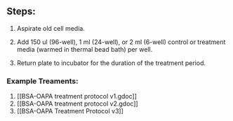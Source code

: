 ## Steps:
1. Aspirate old cell media.
    
2. Add 150 ul (96-well), 1 ml (24-well), or 2 ml (6-well) control or treatment media (warmed in thermal bead bath) per well.
    
3. Return plate to incubator for the duration of the treatment period.


### Example Treaments:
1. [[BSA-OAPA treatment protocol v1.gdoc]]
2. [[BSA-OAPA treatment protocol v2.gdoc]]
3. [[BSA-OAPA Treatment Protocol v3]]